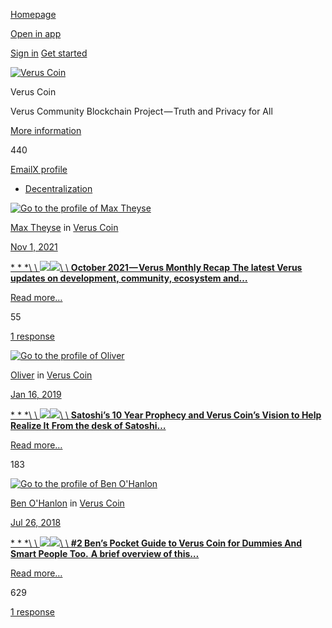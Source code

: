 [Homepage](https://medium.com/)

[Open in app](https://rsci.app.link/?%24canonical_url=https%3A%2F%2Fmedium.com/veruscoin%3F~feature=LoMobileNavBar&~channel=ShowCollectionHome&~stage=m2)

[Sign in](https://medium.com/m/signin?redirect=https%3A%2F%2Fmedium.com%2Fveruscoin%2Ftagged%2Fdecentralization&source=--------------------------nav_reg&operation=login) [Get started](https://medium.com/m/signin?redirect=https%3A%2F%2Fmedium.com%2Fveruscoin%2Ftagged%2Fdecentralization&source=--------------------------nav_reg&operation=register)

[![Verus Coin](https://cdn-images-1.medium.com/fit/c/72/72/1*icQiqanl8-WwUHzWxLgNkg.png)](https://medium.com/veruscoin "Go to Verus Coin")

Verus Coin

Verus Community Blockchain Project — Truth and Privacy for All

[More information](https://medium.com/veruscoin/about)

440

[Email](mailto:mike@veruscoin.io "Email")[X profile](https://twitter.com/VerusCoin "X profile")

- [Decentralization](https://medium.com/tag/decentralization)

[![Go to the profile of Max Theyse](https://cdn-images-1.medium.com/fit/c/72/72/2*wB0L_50mdCxD-Vg8_OvUwQ.png)](https://medium.com/@meyse)

[Max Theyse](https://medium.com/@meyse?source=---------0-----------------------) in [Verus Coin](https://medium.com/veruscoin?source=---------0-----------------------)

[Nov 1, 2021](https://medium.com/veruscoin/october-2021-verus-monthly-recap-eb4b6fd686f1?source=---------0-----------------------)

[* * *\\
\\
![](https://cdn-images-1.medium.com/freeze/fit/t/60/18/1*wqy0kaNsEO7wu83INzKCoA.png?q=20)![](https://cdn-images-1.medium.com/fit/t/1600/480/1*wqy0kaNsEO7wu83INzKCoA.png)\\
\\
**October 2021 — Verus Monthly Recap**  **The latest Verus updates on development, community, ecosystem and…**](https://medium.com/veruscoin/october-2021-verus-monthly-recap-eb4b6fd686f1?source=---------0-----------------------)

[Read more…](https://medium.com/veruscoin/october-2021-verus-monthly-recap-eb4b6fd686f1?source=---------0-----------------------)

55

[1 response](https://medium.com/veruscoin/october-2021-verus-monthly-recap-eb4b6fd686f1?source=---------0-----------------------#--responses)

[![Go to the profile of Oliver](https://cdn-images-1.medium.com/fit/c/72/72/1*wm5ZpK6OyeL5runF5qgGOg@2x.jpeg)](https://medium.com/@OliverWestbrook)

[Oliver](https://medium.com/@OliverWestbrook?source=---------1-----------------------) in [Verus Coin](https://medium.com/veruscoin?source=---------1-----------------------)

[Jan 16, 2019](https://medium.com/veruscoin/satoshis-10-year-prophecy-and-verus-coin-s-vision-to-help-realize-it-8472439d132?source=---------1-----------------------)

[* * *\\
\\
![](https://cdn-images-1.medium.com/freeze/fit/t/60/18/1*WnZydzQprEmlQ1xDwwg4Pg.png?q=20)![](https://cdn-images-1.medium.com/fit/t/1600/480/1*WnZydzQprEmlQ1xDwwg4Pg.png)\\
\\
**Satoshi’s 10 Year Prophecy and Verus Coin’s Vision to Help Realize It**  **From the desk of Satoshi…**](https://medium.com/veruscoin/satoshis-10-year-prophecy-and-verus-coin-s-vision-to-help-realize-it-8472439d132?source=---------1-----------------------)

[Read more…](https://medium.com/veruscoin/satoshis-10-year-prophecy-and-verus-coin-s-vision-to-help-realize-it-8472439d132?source=---------1-----------------------)

183

[![Go to the profile of Ben O'Hanlon](https://cdn-images-1.medium.com/fit/c/72/72/1*SxgGS9bZWTz-lRq17vFn9A.jpeg)](https://medium.com/@benohanlon)

[Ben O'Hanlon](https://medium.com/@benohanlon?source=---------2-----------------------) in [Verus Coin](https://medium.com/veruscoin?source=---------2-----------------------)

[Jul 26, 2018](https://medium.com/veruscoin/a-pocket-guide-to-verus-coin-f0c86e976c33?source=---------2-----------------------)

[* * *\\
\\
![](https://cdn-images-1.medium.com/freeze/fit/t/60/18/1*0fnGRSDOXeYxMJgFm_Uv0g.png?q=20)![](https://cdn-images-1.medium.com/fit/t/1600/480/1*0fnGRSDOXeYxMJgFm_Uv0g.png)\\
\\
**\#2 Ben’s Pocket Guide to Verus Coin for Dummies And Smart People Too.**  **A brief overview of this…**](https://medium.com/veruscoin/a-pocket-guide-to-verus-coin-f0c86e976c33?source=---------2-----------------------)

[Read more…](https://medium.com/veruscoin/a-pocket-guide-to-verus-coin-f0c86e976c33?source=---------2-----------------------)

629

[1 response](https://medium.com/veruscoin/a-pocket-guide-to-verus-coin-f0c86e976c33?source=---------2-----------------------#--responses)